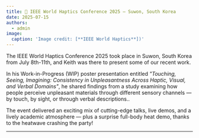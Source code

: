 ```yaml
---
title: 🤖 IEEE World Haptics Conference 2025 — Suwon, South Korea
date: 2025-07-15
authors:
  - admin
image:
  caption: 'Image credit: [**IEEE World Haptics**])'
---
```


The IEEE World Haptics Conference 2025 took place in Suwon, South Korea from July 8th-11th, and Keith was there to present some of our recent work.
<!--more--> 
In his Work-in-Progress (WIP) poster presentation entitled *"Touching, Seeing, Imagining: Consistency in Unpleasantness Across Haptic, Visual, and Verbal Domains"*, he shared 
findings from a study examining how people perceive unpleasant materials through different sensory channels — by touch, by sight, or through verbal descriptions.. 

The event delivered an exciting mix of cutting-edge talks, live demos, and a lively academic atmosphere — plus a surprise full-body heat demo, thanks to the heatwave crashing the party!

---